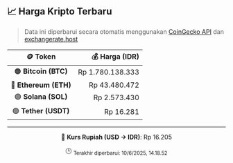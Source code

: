 

<!-- HARGA_KRIPTO -->
## 📈 Harga Kripto Terbaru

> Data ini diperbarui secara otomatis menggunakan [CoinGecko API](https://www.coingecko.com/) dan [exchangerate.host](https://exchangerate.host/)

<div align="center">

| 🪙 Token | 💰 Harga (IDR) |
|:------:|---------------:|
| 🟠 **Bitcoin (BTC)**   | Rp 1.780.138.333 |
| 🔵 **Ethereum (ETH)**  | Rp 43.480.472 |
| 🟣 **Solana (SOL)**    | Rp 2.573.430 |
| 🟢 **Tether (USDT)**   | Rp 16.281 |

---

💱 **Kurs Rupiah (USD → IDR)**: Rp 16.205

🕒 <sub>Terakhir diperbarui: 10/6/2025, 14.18.52</sub>

</div>
<!-- /HARGA_KRIPTO -->